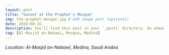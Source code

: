 ```yaml
---
layout: post
title: "Sunset at the Prophet's Mosque"
img: the-prophet-mosque.jpg # Add image post (optional)
date: 2019-08-16
description: You’ll find this post in your `_posts` directory. Go ahead and edit it and re-build the site to see your changes. # Add post description (optional)
tag: [Al-Masjid an-Nabawī, Mosque, Medina]
---
```

*Location: Al-Masjid an-Nabawī, Medina, Saudi Arabia*

